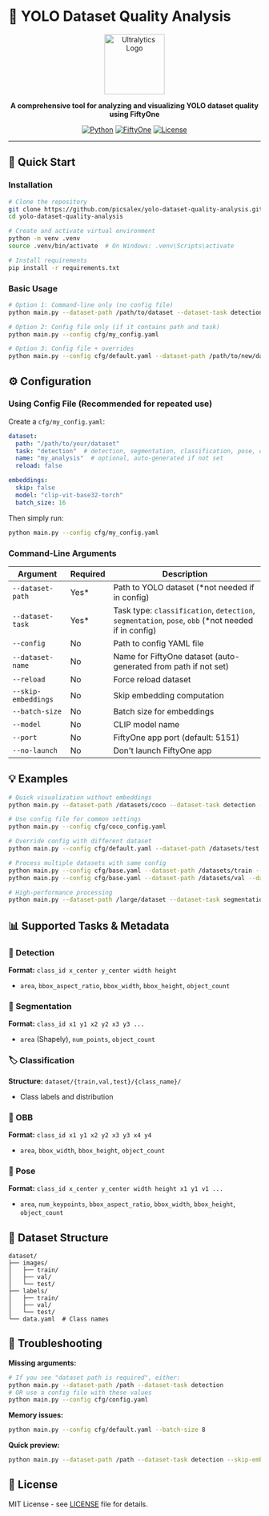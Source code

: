 # 🎯 YOLO Dataset Quality Analysis

<div align="center">
  <img src="https://github.com/ultralytics/assets/raw/main/logo/Ultralytics-logomark-color.png" width="120" alt="Ultralytics Logo">
  
  **A comprehensive tool for analyzing and visualizing YOLO dataset quality using FiftyOne**
  
  [![Python](https://img.shields.io/badge/Python-3.8%2B-blue.svg)](https://www.python.org/)
  [![FiftyOne](https://img.shields.io/badge/FiftyOne-Latest-orange.svg)](https://voxel51.com/fiftyone)
  [![License](https://img.shields.io/badge/License-MIT-green.svg)](LICENSE)
</div>

---

## 🚀 Quick Start

### Installation

```bash
# Clone the repository
git clone https://github.com/picsalex/yolo-dataset-quality-analysis.git
cd yolo-dataset-quality-analysis

# Create and activate virtual environment
python -m venv .venv
source .venv/bin/activate  # On Windows: .venv\Scripts\activate

# Install requirements
pip install -r requirements.txt
```

### Basic Usage

```bash
# Option 1: Command-line only (no config file)
python main.py --dataset-path /path/to/dataset --dataset-task detection

# Option 2: Config file only (if it contains path and task)
python main.py --config cfg/my_config.yaml

# Option 3: Config file + overrides
python main.py --config cfg/default.yaml --dataset-path /path/to/new/dataset
```

## ⚙️ Configuration

### Using Config File (Recommended for repeated use)

Create a `cfg/my_config.yaml`:
```yaml
dataset:
  path: "/path/to/your/dataset"
  task: "detection"  # detection, segmentation, classification, pose, obb
  name: "my_analysis"  # optional, auto-generated if not set
  reload: false

embeddings:
  skip: false
  model: "clip-vit-base32-torch"
  batch_size: 16
```

Then simply run:
```bash
python main.py --config cfg/my_config.yaml
```

### Command-Line Arguments

| Argument | Required | Description |
|----------|----------|-------------|
| `--dataset-path` | Yes* | Path to YOLO dataset (*not needed if in config) |
| `--dataset-task` | Yes* | Task type: `classification`, `detection`, `segmentation`, `pose`, `obb` (*not needed if in config) |
| `--config` | No | Path to config YAML file |
| `--dataset-name` | No | Name for FiftyOne dataset (auto-generated from path if not set) |
| `--reload` | No | Force reload dataset |
| `--skip-embeddings` | No | Skip embedding computation |
| `--batch-size` | No | Batch size for embeddings |
| `--model` | No | CLIP model name |
| `--port` | No | FiftyOne app port (default: 5151) |
| `--no-launch` | No | Don't launch FiftyOne app |

## 💡 Examples

```bash
# Quick visualization without embeddings
python main.py --dataset-path /datasets/coco --dataset-task detection --skip-embeddings

# Use config file for common settings
python main.py --config cfg/coco_config.yaml

# Override config with different dataset
python main.py --config cfg/default.yaml --dataset-path /datasets/test --reload

# Process multiple datasets with same config
python main.py --config cfg/base.yaml --dataset-path /datasets/train --dataset-name train_analysis
python main.py --config cfg/base.yaml --dataset-path /datasets/val --dataset-name val_analysis

# High-performance processing
python main.py --dataset-path /large/dataset --dataset-task segmentation --batch-size 64 --model clip-vit-large-336
```

## 📊 Supported Tasks & Metadata

### 🎯 Detection
**Format:** `class_id x_center y_center width height`
- `area`, `bbox_aspect_ratio`, `bbox_width`, `bbox_height`, `object_count`

### 🎨 Segmentation
**Format:** `class_id x1 y1 x2 y2 x3 y3 ...`
- `area` (Shapely), `num_points`, `object_count`

### 🏷️ Classification
**Structure:** `dataset/{train,val,test}/{class_name}/`
- Class labels and distribution

### 📐 OBB
**Format:** `class_id x1 y1 x2 y2 x3 y3 x4 y4`
- `area`, `bbox_width`, `bbox_height`, `object_count`

### 🤸 Pose
**Format:** `class_id x_center y_center width height x1 y1 v1 ...`
- `area`, `num_keypoints`, `bbox_aspect_ratio`, `bbox_width`, `bbox_height`, `object_count`

## 📁 Dataset Structure

```
dataset/
├── images/
│   ├── train/
│   ├── val/
│   └── test/
├── labels/
│   ├── train/
│   ├── val/
│   └── test/
└── data.yaml  # Class names
```

## 🐛 Troubleshooting

**Missing arguments:**
```bash
# If you see "dataset path is required", either:
python main.py --dataset-path /path --dataset-task detection
# OR use a config file with these values
python main.py --config cfg/config.yaml
```

**Memory issues:**
```bash
python main.py --config cfg/default.yaml --batch-size 8
```

**Quick preview:**
```bash
python main.py --dataset-path /path --dataset-task detection --skip-embeddings
```

## 📝 License

MIT License - see [LICENSE](LICENSE) file for details.

